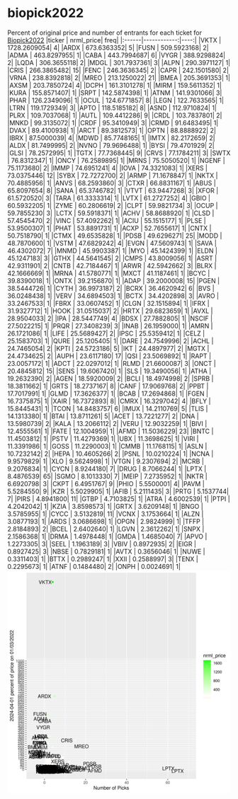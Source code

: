 # biopick2022
Percent of original price and number of entrants for each ticket for [Biopick2022](https://twitter.com/hashtag/Biopick2022)
|ticker |   nrml_price| freq|
|:------|------------:|----:|
|VKTX   | 1728.2609054|    4|
|ARDX   |  673.6363352|    5|
|FUSN   |  509.5923168|    2|
|ADMA   |  463.8297955|    1|
|CABA   |  443.7994687|    6|
|VYGR   |  388.9298824|    2|
|LQDA   |  306.3655118|    2|
|MDGL   |  301.7937361|    3|
|ALPN   |  290.3971127|    1|
|CRIS   |  266.3865482|   15|
|FENC   |  246.3636345|    2|
|CAPR   |  242.1501580|    2|
|VRNA   |  238.8392818|    2|
|MREO   |  213.1250022|   21|
|BMEA   |  205.3691353|    1|
|AXSM   |  203.7850724|    4|
|DCPH   |  161.3101278|    1|
|MIRM   |  159.5611352|    1|
|KURA   |  155.8571407|    1|
|SRPT   |  142.5874398|    1|
|ATNM   |  141.9301066|    3|
|PHAR   |  126.2349096|    1|
|OCUL   |  124.6771857|    8|
|LEGN   |  122.7633565|    1|
|LTRN   |  119.1729349|    3|
|APTO   |  118.5185182|    8|
|ASND   |  112.9710824|    1|
|PLRX   |  109.7037068|    1|
|AUTL   |  109.4412286|    9|
|CRDL   |  103.7837801|    2|
|MNKD   |   99.3135072|    1|
|CRDF   |   95.3410949|    3|
|CRMD   |   91.6483495|    1|
|DVAX   |   89.4100938|    1|
|ARCT   |   89.3812573|    1|
|OPTN   |   88.8888922|    2|
|IBRX   |   87.5000039|    4|
|MDWD   |   85.7748165|    1|
|IMTX   |   82.2172659|    2|
|ALDX   |   81.7499995|    2|
|NVNO   |   79.9696488|    1|
|BYSI   |   79.4701929|    2|
|GLSI   |   78.2572995|    1|
|TGTX   |   77.7368445|    9|
|CRVS   |   77.1784211|    3|
|SWTX   |   76.8312347|    1|
|ONCY   |   76.2589895|    1|
|MRNS   |   75.5050520|    1|
|NGENF  |   75.1173680|    2|
|IMMP   |   74.6951241|    4|
|IOVA   |   74.3321083|    1|
|XERS   |   73.0375446|   12|
|SYBX   |   72.7272700|    2|
|ARMP   |   71.1678847|    1|
|NKTX   |   70.4885956|    1|
|ANVS   |   68.2593860|    3|
|CTXR   |   66.8831167|    1|
|ABUS   |   65.8097654|    8|
|SANA   |   65.3746782|    1|
|VTVT   |   63.9447268|    3|
|XFOR   |   61.5720520|    3|
|TARA   |   61.3333314|    1|
|LVTX   |   61.2727252|    4|
|GBIO   |   60.5932205|    1|
|ZYME   |   60.2806619|    2|
|CLPT   |   59.9821734|    3|
|OCUP   |   59.7855230|    3|
|LCTX   |   59.5918371|    1|
|ACHV   |   58.8688920|    1|
|CLSD   |   57.4545470|    2|
|VINC   |   57.4092262|    1|
|ACIU   |   55.1515177|    1|
|PLSE   |   53.9500307|    1|
|PHAT   |   53.8891731|    1|
|ACXP   |   52.7655617|    1|
|CNTX   |   50.7518790|    1|
|CTMX   |   49.6535828|    1|
|PDSB   |   49.6296271|   25|
|MODD   |   48.7870600|    1|
|VSTM   |   47.6829242|    4|
|EVGN   |   47.5609743|    1|
|SAVA   |   46.4302072|    7|
|MNMD   |   45.9903387|    1|
|MYO    |   45.1424399|    1|
|ELDN   |   45.1247183|    3|
|GTHX   |   44.5641545|    2|
|CMPS   |   43.8009056|    1|
|ASRT   |   42.9311901|    2|
|CNTB   |   42.7184467|    1|
|ARWR   |   42.5942662|    3|
|BLRX   |   42.1666669|    1|
|MRNA   |   41.5780771|    1|
|MXCT   |   41.1187461|    1|
|BCYC   |   39.8390018|    1|
|ONTX   |   39.2156870|    1|
|ADAP   |   39.2000008|   15|
|PGEN   |   38.5444726|    1|
|CYTH   |   36.9973187|    2|
|BCRX   |   36.4620942|    6|
|BVS    |   36.0248438|    1|
|VERV   |   34.6894503|    1|
|BCTX   |   34.4202898|    3|
|AVRO   |   33.2467533|    1|
|FBRX   |   33.0607452|    1|
|CLGN   |   32.1515894|    1|
|IFRX   |   31.9327712|    1|
|HOOK   |   31.0515037|    2|
|HRTX   |   29.6823659|    1|
|AVXL   |   28.9504033|    2|
|IPA    |   28.5447749|    4|
|BDSX   |   27.7882805|    1|
|NSCIF  |   27.5022215|    1|
|PRQR   |   27.3408239|    3|
|INAB   |   26.1959000|    1|
|AMRN   |   26.1721086|    1|
|LIFE   |   25.5689427|    2|
|IPSC   |   25.5359412|    1|
|CELZ   |   25.1583703|    1|
|QURE   |   25.1205405|    1|
|DARE   |   24.7549996|    2|
|ACHL   |   24.7465054|    2|
|KPTI   |   24.5723186|    5|
|IKT    |   24.4897977|    2|
|MGTX   |   24.4734625|    2|
|AUPH   |   23.6117180|   17|
|QSI    |   23.5069892|    1|
|RAPT   |   23.0057172|    1|
|ADCT   |   22.0297012|    1|
|RLMD   |   21.6600087|    3|
|ONCT   |   20.4845812|   15|
|SENS   |   19.6067420|    1|
|SLS    |   19.3490056|    1|
|ATHA   |   19.2632390|    2|
|AGEN   |   18.5920009|    2|
|BCLI   |   18.4974998|    2|
|SPRB   |   18.3811662|    1|
|GRTS   |   18.2737167|    8|
|CANF   |   17.9069768|    2|
|PPBT   |   17.7017991|    1|
|GLMD   |   17.3626377|    1|
|BCAB   |   17.2694868|    1|
|FGEN   |   16.7375875|    1|
|XAIR   |   16.7372893|    8|
|CMRX   |   16.3297042|    4|
|BFLY   |   15.8445431|    1|
|TCON   |   14.8483757|    6|
|IMUX   |   14.2110769|    5|
|TLIS   |   14.1313380|    1|
|BTAI   |   13.8711261|    5|
|ACET   |   13.7221277|    2|
|DNA    |   13.5980739|    2|
|KALA   |   13.2066112|    2|
|VERU   |   12.9032259|    1|
|BIVI   |   12.4555561|    1|
|FATE   |   12.1004959|    1|
|AFMD   |   11.5036229|   23|
|BNTC   |   11.4503812|    1|
|PSTV   |   11.4279369|    1|
|UBX    |   11.3698625|    1|
|VIRI   |   11.3391986|    1|
|GOSS   |   11.2290003|    1|
|CMMB   |   11.1768115|    1|
|ASLN   |   10.7232142|    2|
|HEPA   |   10.4605266|    2|
|PSNL   |   10.0210224|    1|
|NCNA   |    9.9579829|    1|
|XLO    |    9.5624998|    1|
|VTGN   |    9.2307694|    2|
|MCRB   |    9.2076834|    1|
|CYCN   |    8.9244180|    7|
|DRUG   |    8.7066244|    1|
|LPTX   |    8.4876539|   65|
|SGMO   |    8.1013330|    7|
|MEIP   |    7.2735952|    1|
|NKTR   |    6.6920798|    3|
|CKPT   |    6.4951767|    9|
|PHIO   |    5.5500001|    4|
|PAVM   |    5.5284550|    9|
|KZR    |    5.5029905|    1|
|AFIB   |    5.2111435|    3|
|PRTG   |    5.1537744|    7|
|PIRS   |    4.8941800|   11|
|GTBP   |    4.7103825|    1|
|ATRA   |    4.6002539|    1|
|PTPI   |    4.2042042|    1|
|KZIA   |    3.8598573|    1|
|GRTX   |    3.6209148|    1|
|BNGO   |    3.5785955|    1|
|CYCC   |    3.5132819|   11|
|VCNX   |    3.1753664|    1|
|ALZN   |    3.0877193|    1|
|ARDS   |    3.0686698|    1|
|OPGN   |    2.9824999|    1|
|TFFP   |    2.8184893|    2|
|BCEL   |    2.6402640|    1|
|LGVN   |    2.3612262|    1|
|SNPX   |    2.1586368|    1|
|DRMA   |    1.4978448|    1|
|GMDA   |    1.4685040|    7|
|APVO   |    1.2273305|    3|
|SEEL   |    1.1963189|    3|
|VBIV   |    0.8972935|    2|
|EIGR   |    0.8927425|    3|
|NBSE   |    0.7829181|    1|
|AVTX   |    0.3656046|    1|
|NUWE   |    0.3311403|    1|
|BTTX   |    0.2989247|    1|
|XXII   |    0.2588997|    3|
|TENX   |    0.2295673|    1|
|ATNF   |    0.1484480|    2|
|ONPH   |    0.0024691|    1|
![retvspicks](biopicks.png?raw=true)
